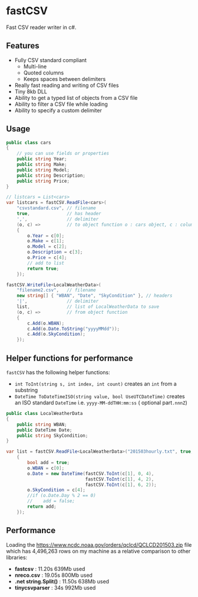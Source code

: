 # fastCSV

Fast CSV reader writer in c#.

## Features

- Fully CSV standard compliant 
  - Multi-line
  - Quoted columns
  - Keeps spaces between delimiters
- Really fast reading and writing of CSV files
- Tiny 8kb DLL
- Ability to get a typed list of objects from a CSV file
- Ability to filter a CSV file while loading
- Ability to specify a custom delimiter

## Usage

```c#
public class cars
{
    // you can use fields or properties
    public string Year;
    public string Make;
    public string Model;
    public string Description;
    public string Price;
}

// listcars = List<cars>
var listcars = fastCSV.ReadFile<cars>(
    "csvstandard.csv", // filename
    true,              // has header
    ',',               // delimiter
    (o, c) =>          // to object function o : cars object, c : columns array read
    {
        o.Year = c[0];
        o.Make = c[1];
        o.Model = c[2];
        o.Description = c[3];
        o.Price = c[4];
        // add to list
        return true;
    });

fastCSV.WriteFile<LocalWeatherData>(
    "filename2.csv",   // filename
    new string[] { "WBAN", "Date", "SkyCondition" }, // headers
    '|',               // delimiter
    list,              // list of LocalWeatherData to save
    (o, c) =>          // from object function 
	{
    	c.Add(o.WBAN);
    	c.Add(o.Date.ToString("yyyyMMdd"));
    	c.Add(o.SkyCondition);
	});
```

## Helper functions for performance

`fastCSV` has the following helper functions:

- `int ToInt(string s, int index, int count)` creates an `int` from a substring 
- `DateTime ToDateTimeISO(string value, bool UseUTCDateTime)` creates an ISO standard `DateTime` i.e. `yyyy-MM-ddTHH:mm:ss`  ( optional part`.nnnZ`)

```c#
public class LocalWeatherData
{
    public string WBAN;
    public DateTime Date;
    public string SkyCondition;
}

var list = fastCSV.ReadFile<LocalWeatherData>("201503hourly.txt", true, ',', (o, c) =>
    {
        bool add = true;
        o.WBAN = c[0];
        o.Date = new DateTime(fastCSV.ToInt(c[1], 0, 4), 
                              fastCSV.ToInt(c[1], 4, 2), 
                              fastCSV.ToInt(c[1], 6, 2));
        o.SkyCondition = c[4];
        //if (o.Date.Day % 2 == 0)
        //    add = false;
        return add;
    });
```

## Performance

Loading the https://www.ncdc.noaa.gov/orders/qclcd/QCLCD201503.zip file which has 4,496,263 rows on my machine as a relative comparison to other libraries:

- **fastcsv** : 11.20s 639Mb used
- **nreco.csv** : 19.05s  800Mb used
- **.net string.Split()** : 11.50s 638Mb used
- **tinycsvparser** : 34s 992Mb used
